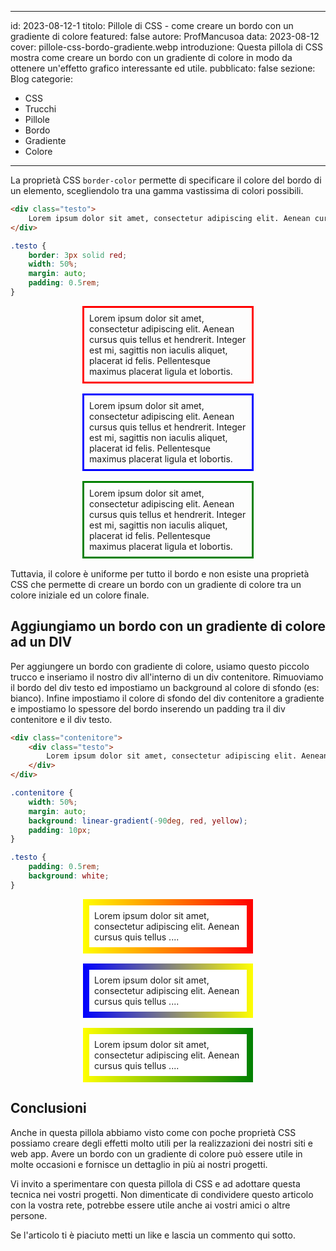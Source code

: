 
---
id: 2023-08-12-1
titolo: Pillole di CSS - come creare un bordo con un gradiente di colore
featured: false
autore: ProfMancusoa
data: 2023-08-12
cover: pillole-css-bordo-gradiente.webp
introduzione: Questa pillola di CSS mostra come creare un bordo con un gradiente di colore in modo da ottenere un'effetto grafico interessante ed utile.
pubblicato: false
sezione: Blog
categorie:
  - CSS
  - Trucchi
  - Pillole
  - Bordo
  - Gradiente
  - Colore
---

La proprietà CSS `border-color` permette di specificare il colore del bordo di un elemento, scegliendolo tra una gamma vastissima di colori possibili.

```html
<div class="testo">
    Lorem ipsum dolor sit amet, consectetur adipiscing elit. Aenean cursus quis tellus ....
</div>
```

```css
.testo {
    border: 3px solid red;
    width: 50%;
    margin: auto;
    padding: 0.5rem;
}
```

<div class="div1 div-n">
Lorem ipsum dolor sit amet, consectetur adipiscing elit. Aenean cursus quis tellus et hendrerit. Integer est mi, sagittis non iaculis aliquet, placerat id felis. Pellentesque maximus placerat ligula et lobortis. 
</div>

<div class="div2 div-n">
Lorem ipsum dolor sit amet, consectetur adipiscing elit. Aenean cursus quis tellus et hendrerit. Integer est mi, sagittis non iaculis aliquet, placerat id felis. Pellentesque maximus placerat ligula et lobortis. 
</div>

<div class="div3 div-n">
Lorem ipsum dolor sit amet, consectetur adipiscing elit. Aenean cursus quis tellus et hendrerit. Integer est mi, sagittis non iaculis aliquet, placerat id felis. Pellentesque maximus placerat ligula et lobortis. 
</div>


Tuttavia, il colore è uniforme per tutto il bordo e non esiste una proprietà CSS che permette di creare un bordo con un gradiente di colore tra un colore iniziale ed un colore finale.

## Aggiungiamo un bordo con un gradiente di colore ad un DIV

Per aggiungere un bordo con gradiente di colore, usiamo questo piccolo trucco e inseriamo il nostro div all'interno di un div contenitore.
Rimuoviamo il bordo del div testo ed impostiamo un background al colore di sfondo (es: bianco).
Infine impostiamo il colore di sfondo del div contenitore a gradiente e impostiamo lo spessore del bordo inserendo un padding tra il div contenitore e il div testo.

```html
<div class="contenitore">
    <div class="testo">
        Lorem ipsum dolor sit amet, consectetur adipiscing elit. Aenean cursus quis tellus ....
    </div>
</div>
```

```css
.contenitore {
    width: 50%;
    margin: auto;
    background: linear-gradient(-90deg, red, yellow);
    padding: 10px;
}

.testo {
    padding: 0.5rem;
    background: white;
}
```

<div class="contenitore1">
    <div class="testo">
        Lorem ipsum dolor sit amet, consectetur adipiscing elit. Aenean cursus quis tellus ....
    </div>
</div>

<div class="contenitore2">
    <div class="testo">
        Lorem ipsum dolor sit amet, consectetur adipiscing elit. Aenean cursus quis tellus ....
    </div>
</div>

<div class="contenitore3">
    <div class="testo">
        Lorem ipsum dolor sit amet, consectetur adipiscing elit. Aenean cursus quis tellus ....
    </div>
</div>


## Conclusioni

Anche in questa pillola abbiamo visto come con poche proprietà CSS possiamo creare degli effetti molto utili per la realizzazioni dei nostri siti e web app.
Avere un bordo con un gradiente di colore può essere utile in molte occasioni e fornisce un dettaglio in più ai nostri progetti.

Vi invito a sperimentare con questa pillola di CSS e ad adottare questa tecnica nei vostri progetti.
Non dimenticate di condividere questo articolo con la vostra rete, potrebbe essere utile anche ai vostri amici o altre persone.

Se l'articolo ti è piaciuto metti un like e lascia un commento qui sotto.

<style>
    .contenitore1 {
        width: 50%;
        margin: auto;
        background: linear-gradient(-90deg, red, yellow);
        padding: 10px;
        margin-bottom: 1rem;
    }

     .contenitore2 {
        width: 50%;
        margin: auto;
        background: linear-gradient(90deg, blue, yellow);
        padding: 10px;
        margin-bottom: 1rem;
    }

     .contenitore3 {
        width: 50%;
        margin: auto;
        background: linear-gradient(-90deg, green, yellow);
        padding: 10px;
        margin-bottom: 1rem;
    }

    .testo {
        padding: 0.5rem;
        background: white;
    }

    .div-n {
        width: 50%;
        margin: auto;
        padding: 0.5rem;
        margin-bottom: 1rem;
    }
    .div1 {
        border: 3px solid red;
    }

    .div2 {
        border: 3px solid blue;
    }

    .div3 {
        border: 3px solid green;
    }
</style>